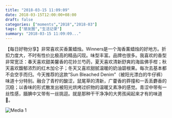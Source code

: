 ```yaml
---
title: "2018-03-15 11:09:09"
date: 2018-03-15T12:00:00+08:00
draft: false
categories: ["moments","2018","2018-03"]
tags: ["朋友圈","生活记录"]
summary: "2018-03-15 11:09:09..."
---
```


【每日好物分享】非常喜欢买香薰蜡烛。Winners是一个淘香薰蜡烛的好地方。折扣力度大，不时有性价比极高的精品闪现。味型丰富。品牌也很多。我喜欢的香型非常宽泛：春天喜欢甜美馨香的花铃兰芍药，夏天喜欢清新舒爽的海盐佛手柑；秋天喜欢馥郁浓烈的红木加仑子；冬天又喜欢甜腻温暖的奶油碧根果。每次去基本都不会空手而归。今天推荐的这款“Sun Bleached Denim”（被阳光漂白的牛仔裤）味道十分特别。融合了青柠的酸涩，鼠尾草的清新，广藿香的莽撞和一丢丢麝香的沉稳；以香味的形式散发出被阳光烘烤过织物的温暖又素净的感觉。青涩中带有一丝性感，腼腆中又带有一丝挑逗。就是那种干干净净的大男孩闻起来才有的味道🤭。

![Media 1](/Moments/photos/2018-03-15/201803151109090.jpg)

